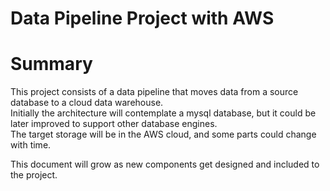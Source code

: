# Data Pipeline Project with AWS

# Summary

This project consists of a data pipeline that moves data from a source database to a cloud data warehouse.   
Initially the architecture will contemplate a mysql database, but it could be later improved to support other database engines.   
The target storage will be in the AWS cloud, and some parts could change with time.

This document will grow as new components get designed and included to the project.
